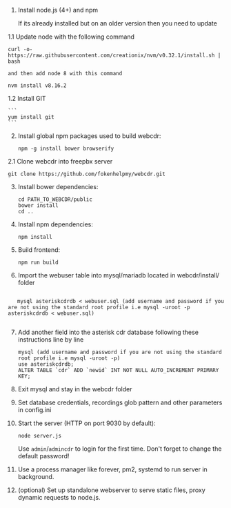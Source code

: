 1. Install node.js (4+) and npm 

    If its already installed but on an older version then you need to update 

1.1 Update node with the following command
    
    
    curl -o- https://raw.githubusercontent.com/creationix/nvm/v0.32.1/install.sh | bash 

    and then add node 8 with this command

    nvm install v8.16.2
    
1.2 Install GIT

    ```
    yum install git
    ```
   
2. Install global npm packages used to build webcdr:
   ```
   npm -g install bower browserify
   ```
2.1 Clone webcdr into freepbx server

    git clone https://github.com/fokenhelpmy/webcdr.git

3. Install bower dependencies:
   ```
   cd PATH_TO_WEBCDR/public
   bower install
   cd ..
   ```

4. Install npm dependencies:
   ```
   npm install
   ```
   
5. Build frontend:
   ```
   npm run build
   ```
   
6. Import the webuser table into mysql/mariadb located in webcdr/install/ folder
```

   mysql asteriskcdrdb < webuser.sql (add username and password if you are not using the standard root profile i.e mysql -uroot -p   asteriskcdrdb < webuser.sql)
   
   ```  
7. Add another field into the asterisk cdr database following these instructions line by line
   ```
   mysql (add username and password if you are not using the standard root profile i.e mysql -uroot -p)
   use asteriskcdrdb;
   ALTER TABLE `cdr` ADD `newid` INT NOT NULL AUTO_INCREMENT PRIMARY KEY;
   
   ```
8. Exit mysql and stay in the webcdr folder
 
9. Set database credentials, recordings glob pattern and other parameters in config.ini
10. Start the server (HTTP on port 9030 by default):
    ```
    node server.js
    ```

    Use `admin`/`admincdr` to login for the first time. Don't forget to change the default password!
11. Use a process manager like forever, pm2, systemd to run server in background.
12. (optional) Set up standalone webserver to serve static files, proxy dynamic requests to node.js.
